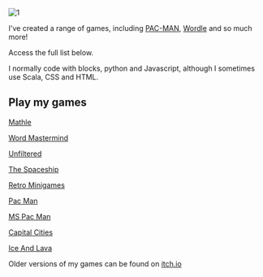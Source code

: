 ![1](https://raw.githubusercontent.com/TiltedAngle/tiltedangle.github.io/main/images/Screenshot%202022-10-11%20at%2020.02.33.png)

I've created a range of games, including [PAC-MAN](/games/pacman), [Wordle](/games/wordmastermind) and so much more!

Access the full list below.

I normally code with blocks, python and Javascript, although I sometimes use Scala, CSS and HTML.

## Play my games

[Mathle](/games/mathle)

[Word Mastermind](/games/wordmastermind)

[Unfiltered](/games/unfiltered)

[The Spaceship](/games/thespaceship)

[Retro Minigames](/games/retrominigames)

[Pac Man](/games/pacman)

[MS Pac Man](/games/mspacman)

[Capital Cities](/games/capitalcities)

[Ice And Lava](/games/iceandlava)

Older versions of my games can be found on [itch.io](tiltedangle.itch.io)
